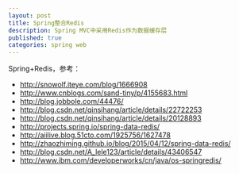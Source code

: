 ```yaml
---
layout: post
title: Spring整合Redis
description: Spring MVC中采用Redis作为数据缓存层
published: true
categories: spring web
---
```


Spring+Redis，参考：

* http://snowolf.iteye.com/blog/1666908
* http://www.cnblogs.com/sand-tiny/p/4155683.html 
* http://blog.jobbole.com/44476/
* http://blog.csdn.net/qinsihang/article/details/22722253
* http://blog.csdn.net/qinsihang/article/details/20128893
* http://projects.spring.io/spring-data-redis/
* http://aiilive.blog.51cto.com/1925756/1627478
* http://zhaozhiming.github.io/blog/2015/04/12/spring-data-redis/
* http://blog.csdn.net/A_lele123/article/details/43406547
* http://www.ibm.com/developerworks/cn/java/os-springredis/





































[NingG]:    http://ningg.github.com  "NingG"











